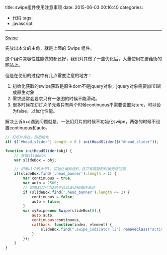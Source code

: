title: swipe组件使用注意事项
date: 2015-06-03 00:16:40
categories:
- 代码
tags:
- javascript
---

[Swipe](https://github.com/thebird/Swipe)

先放出本文的主角，就是上面的 Swipe 组件。

这个组件兼容性性能做的都还好，我们对其做了一些优化后，大量使用在蘑菇街的网站上。

但是在使用的过程中有几点需要注意的地方：

1. 初始化获取的swipe获取是原生dom不是jquery对象，jquery对象需要加[0]转成原生对象
2. 需求通常会要求只有一张图的时候不能滑动。
3. 很多时候在幻灯片子元素只有两个时候continuous不需要设置为ture，可以设为false，以优化性能。

解决上诉b+c遇到问题就是，一张幻灯片的时候不初始化swipe，两张的时候不设置continuous和auto。

```javascript
// 幻灯片存在，则初始化
if( $("#head_slider").length > 0 ) initHeadSlider($("#head_slider"));

function initHeadSlider(obj) {
    // 获取slideBox
    var slideBox = obj;

    // 如果ul个数大于1，初始化滑动组件,且只有两屏的时候无法回滚
    if(slideBox.find('.head_banner').length > 1) {
        var continuous = true;
        var auto = 2500;
        // 如果幻灯片为2时不自动滚动和循环滚动
        if (slideBox.find('.head_banner').length <= 2) {
            continuous = false;
            auto = false;
        }
        var mySwipe=new Swipe(slideBox[0],{
            auto:auto,
            continuous:continuous,
            callback: function(index, element) {
                slideBox.find(".swipe_indicator li").removeClass("active").eq(index).addClass('active');
            }
        });
    }
}
```
